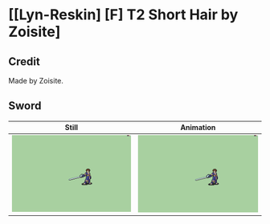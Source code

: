 # [\[Lyn-Reskin\] \[F\] T2 Short Hair by Zoisite]

## Credit

Made by Zoisite.
	
## Sword

| Still | Animation |
| :---: | :-------: |
| ![Sword still](./Sword_000.png) | ![Sword animation](./Sword.gif) |
